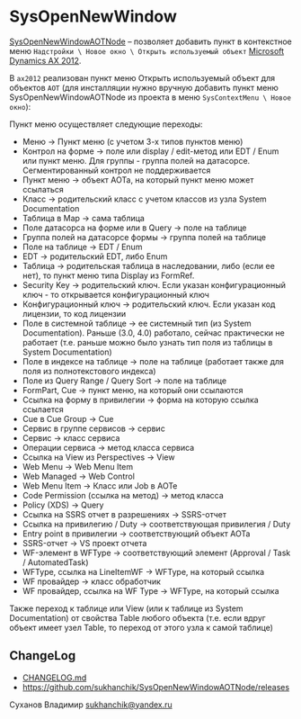 # SysOpenNewWindow

[project]:https://github.com/sukhanchik/SysOpenNewWindowAOTNode
[license]:https://github.com/sukhanchik/SysOpenNewWindowAOTNode/blob/master/LICENSE

[SysOpenNewWindowAOTNode][project] &ndash; позволяет добавить пункт в контекстное меню `Надстройки \ Новое окно \ Открыть используемый объект` [Microsoft Dynamics AX 2012](ax2012).

В `ax2012` реализован пункт меню Открыть используемый объект для объектов `AOT` (для инсталляции нужно вручную добавить пункт меню SysOpenNewWindowAOTNode из проекта в меню `SysContextMenu \ Новое окно`):

Пункт меню осуществляет следующие переходы:
* Меню -> Пункт меню (с учетом 3-х типов пунктов меню)
* Контрол на форме -> поле или display / edit-метод или EDT / Enum или пункт меню. Для группы - группа полей на датасорсе. Сегментированный контрол не поддерживается
* Пункт меню -> объект АОТа, на который пункт меню может ссылаться
* Класс -> родительский класс с учетом классов из узла System Documentation
* Таблица в Map -> сама таблица
* Поле датасорса на форме или в Query -> поле на таблице
* Группа полей на датасорсе формы -> группа полей на таблице
* Поле на таблице -> EDT / Enum
* EDT -> родительский EDT, либо Enum
* Таблица -> родительская таблица в наследовании, либо (если ее нет), то пункт меню типа Display из FormRef.
* Security Key -> родительский ключ. Если указан конфигурационный ключ - то открывается конфигурационный ключ
* Конфигурационный ключ -> родительский ключ. Если указан код лицензии, то код лицензии
* Поле в системной таблице -> ее системный тип (из System Documentation). Раньше (3.0, 4.0) работало, сейчас практически не работает (т.е. раньше можно было узнать тип поля из таблицы в System Documentation)
* Поле в индексе на таблице -> поле на таблице (работает также для поля из полнотекстового индекса)
* Поле из Query Range / Query Sort -> поле на таблице
* FormPart, Cue -> пункт меню, на который они ссылаются
* Ссылка на форму в привилегии -> форма на которую ссылка ссылается
* Cue в Cue Group -> Cue
* Сервис в группе сервисов -> сервис
* Сервис -> класс сервиса
* Операции сервиса -> метод класса сервиса
* Ссылка на View из Perspectives -> View
* Web Menu -> Web Menu Item
* Web Managed -> Web Control
* Web Menu Item -> Класс или Job в АОТе
* Code Permission (ссылка на метод) -> метод класса
* Policy (XDS) -> Query
* Ссылка на SSRS отчет в разрешениях -> SSRS-отчет
* Ссылка на привилегию / Duty -> соответствующая привилегия / Duty
* Entry point в привилегии -> соответствующий объект АОТа
* SSRS-отчет -> VS проект отчета
* WF-элемент в WFType -> соответствующий элемент (Approval / Task / AutomatedTask)
* WFType, ссылка на LineItemWF -> WFType, на который ссылка
* WF провайдер -> класс обработчик
* WF провайдер, ссылка на WF Type -> WFType, на который ссылка

Также переход к таблице или View (или к таблице из System Documentation) от свойства Table любого объекта (т.е. если вдруг объект имеет узел Table, то переход от этого узла к самой таблице)

## ChangeLog

* [CHANGELOG.md](CHANGELOG.md)
* <https://github.com/sukhanchik/SysOpenNewWindowAOTNode/releases>


Суханов Владимир <sukhanchik@yandex.ru>
